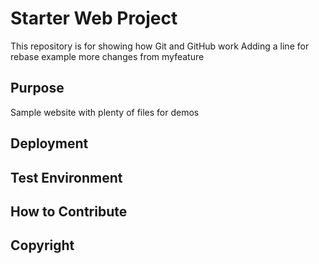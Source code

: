 # Starter Web Project

This repository is for showing how Git and GitHub work
Adding a line for rebase example
more changes from myfeature

## Purpose

Sample website with plenty of files for demos

## Deployment

## Test Environment

## How to Contribute

## Copyright


